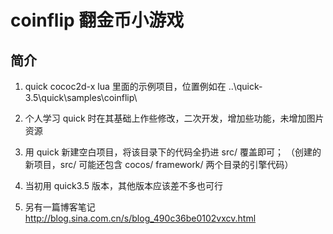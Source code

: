 coinflip 翻金币小游戏
=======

简介
-----

1) quick cococ2d-x lua 里面的示例项目，位置例如在
..\quick-3.5\quick\samples\coinflip\

2) 个人学习 quick 时在其基础上作些修改，二次开发，增加些功能，未增加图片资源

3) 用 quick 新建空白项目，将该目录下的代码全扔进 src/ 覆盖即可；
（创建的新项目，src/ 可能还包含 cocos/ framework/ 两个目录的引擎代码）

4) 当初用 quick3.5 版本，其他版本应该差不多也可行

5) 另有一篇博客笔记 http://blog.sina.com.cn/s/blog_490c36be0102vxcv.html    
